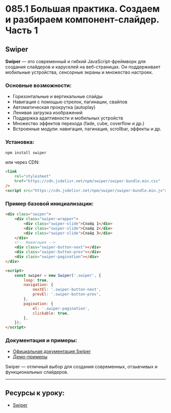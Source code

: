# 085.1 Большая практика. Создаем и разбираем компонент-слайдер. Часть 1

## Swiper

**Swiper** — это современный и гибкий JavaScript-фреймворк для создания слайдеров и каруселей на веб-страницах. Он поддерживает мобильные устройства, сенсорные экраны и множество настроек.

### Основные возможности:

- Горизонтальные и вертикальные слайды
- Навигация с помощью стрелок, пагинации, свайпов
- Автоматическая прокрутка (autoplay)
- Ленивая загрузка изображений
- Поддержка адаптивности и мобильных устройств
- Множество эффектов перехода (fade, cube, coverflow и др.)
- Встроенные модули: навигация, пагинация, scrollbar, эффекты и др.

### Установка:

```bash
npm install swiper
```

или через CDN:

```html
<link
	rel="stylesheet"
	href="https://cdn.jsdelivr.net/npm/swiper/swiper-bundle.min.css"
/>
<script src="https://cdn.jsdelivr.net/npm/swiper/swiper-bundle.min.js"></script>
```

### Пример базовой инициализации:

```html
<div class="swiper">
	<div class="swiper-wrapper">
		<div class="swiper-slide">Слайд 1</div>
		<div class="swiper-slide">Слайд 2</div>
		<div class="swiper-slide">Слайд 3</div>
	</div>
	<!-- Навигация -->
	<div class="swiper-button-next"></div>
	<div class="swiper-button-prev"></div>
	<div class="swiper-pagination"></div>
</div>

<script>
	const swiper = new Swiper('.swiper', {
		loop: true,
		navigation: {
			nextEl: '.swiper-button-next',
			prevEl: '.swiper-button-prev',
		},
		pagination: {
			el: '.swiper-pagination',
			clickable: true,
		},
	});
</script>
```

### Документация и примеры:

- [Официальная документация Swiper](https://swiperjs.com/)
- [Демо-примеры](https://swiperjs.com/demos)

Swiper — отличный выбор для создания современных, отзывчивых и функциональных слайдеров.

<hr>

## Ресурсы к уроку:

- [Swiper](https://swiperjs.com/)
